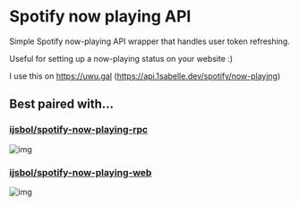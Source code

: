 # Spotify now playing API
 
Simple Spotify now-playing API wrapper that handles user token refreshing.

Useful for setting up a now-playing status on your website :)

I use this on https://uwu.gal (https://api.1sabelle.dev/spotify/now-playing)


## Best paired with...

### [ijsbol/spotify-now-playing-rpc](https://github.com/ijsbol/spotify-now-playing-rpc)
![img](https://pics.uwu.gal/u/qx6a0I.gif)



### [ijsbol/spotify-now-playing-web](https://github.com/ijsbol/spotify-now-playing-web)
![img](https://pics.uwu.gal/u/DbAVRg.gif)
